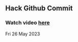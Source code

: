 
 ## Hack Github Commit 
 ### Watch video <a href="https://www.youtube.com">here</a> 
 Fri 26 May 2023 
